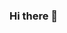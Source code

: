 ### Hi there 👋

<!--
**boughraira/boughraira** is a ✨ _special_ ✨ repository because its `README.md` (this file) appears on your GitHub profile.

Here are some ideas to get you started:

- 🔭 I’m currently working on React/React Native
- 💬 Ask me about JS

-->
